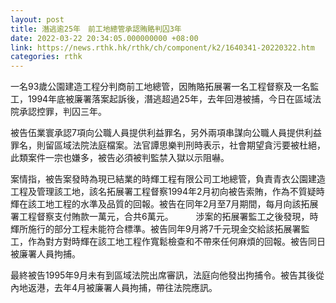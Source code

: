 ```yaml
---
layout: post
title: 潛逃逾25年　前工地總管承認賄賂判囚3年
date: 2022-03-22 20:34:05.000000000 +08:00
link: https://news.rthk.hk/rthk/ch/component/k2/1640341-20220322.htm
categories: rthk
---
```


一名93歲公園建造工程分判商前工地總管，因賄賂拓展署一名工程督察及一名監工，1994年底被廉署落案起訴後，潛逃超過25年，去年回港被捕，今日在區域法院承認控罪，判囚三年。

被告伍業寰承認7項向公職人員提供利益罪名，另外兩項串謀向公職人員提供利益罪名，則留區域法院法庭檔案。法官譚思樂判刑時表示，社會期望貪污要被杜絕，此類案件一宗也嫌多，被告必須被判監禁入獄以示阻嚇。

案情指，被告案發時為現已結業的時輝工程有限公司工地總管，負責青衣公園建造工程及管理該工地，該名拓展署工程督察1994年2月初向被告索賄，作為不質疑時輝在該工地工程的水準及品質的回報。被告在同年2月至7月期間，每月向該拓展署工程督察支付賄款一萬元，合共6萬元。
　　 
涉案的拓展署監工之後發現，時輝所施行的部分工程未能符合標準。被告同年9月將7千元現金交給該拓展署監工，作為對方對時輝在該工地工程作寬鬆檢查和不帶來任何麻煩的回報。被告同日被廉署人員拘捕。

最終被告1995年9月未有到區域法院出席審訊，法庭向他發出拘捕令。被告其後從內地返港，去年4月被廉署人員拘捕，帶往法院應訊。
